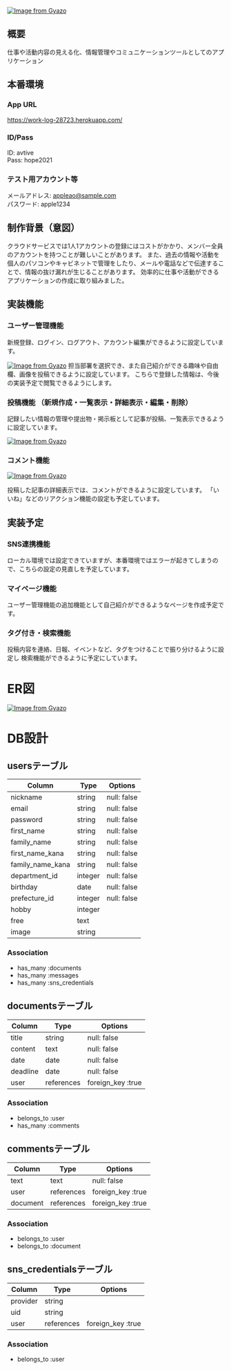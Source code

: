 [![Image from Gyazo](https://i.gyazo.com/4159a16bc80d09c31fd1ac2152b30420.png)](https://gyazo.com/4159a16bc80d09c31fd1ac2152b30420)


## 概要
仕事や活動内容の見える化、情報管理やコミュニケーションツールとしてのアプリケーション

## 本番環境
### App URL
https://work-log-28723.herokuapp.com/
### ID/Pass
  ID: avtive<br>
  Pass: hope2021
### テスト用アカウント等
メールアドレス: appleao@sample.com<br>
パスワード:    apple1234


## 制作背景（意図）
クラウドサービスでは1人1アカウントの登録にはコストがかかり、メンバー全員のアカウントを持つことが難しいことがあります。
また、過去の情報や活動を個人のパソコンやキャビネットで管理をしたり、メールや電話などで伝達することで、情報の抜け漏れが生じることがあります。
効率的に仕事や活動ができるアプリケーションの作成に取り組みました。


## 実装機能
### ユーザー管理機能

新規登録、ログイン、ログアウト、アカウント編集ができるように設定しています。

[![Image from Gyazo](https://i.gyazo.com/237900a698a1ffbabfd12563aec67a30.png)](https://gyazo.com/237900a698a1ffbabfd12563aec67a30)
担当部署を選択でき、また自己紹介ができる趣味や自由欄、画像を投稿できるように設定しています。
こちらで登録した情報は、今後の実装予定で閲覧できるようにします。

### 投稿機能 （新規作成・一覧表示・詳細表示・編集・削除）
記録したい情報の管理や提出物・掲示板として記事が投稿、一覧表示できるように設定しています。

[![Image from Gyazo](https://i.gyazo.com/6e9ce05fc6b8c77afd5a5fc7034cc5ef.jpg)](https://gyazo.com/6e9ce05fc6b8c77afd5a5fc7034cc5ef)

### コメント機能
[![Image from Gyazo](https://i.gyazo.com/435da6a7c5e9e047b73d3bfe77089d03.png)](https://gyazo.com/435da6a7c5e9e047b73d3bfe77089d03)

投稿した記事の詳細表示では、コメントができるように設定しています。
「いいね」などのリアクション機能の設定も予定しています。

## 実装予定
### SNS連携機能
ローカル環境では設定できていますが、本番環境ではエラーが起きてしまうので、こちらの設定の見直しを予定しています。

### マイページ機能
ユーザー管理機能の追加機能として自己紹介ができるようなページを作成予定です。

### タグ付き・検索機能
投稿内容を連絡、日報、イベントなど、タグをつけることで振り分けるように設定し
検索機能ができるように予定にしています。



# ER図

[![Image from Gyazo](https://i.gyazo.com/24938f78cf4476e5dd0fea30b2ced212.png)](https://gyazo.com/24938f78cf4476e5dd0fea30b2ced212)

# DB設計


## usersテーブル

| Column           | Type     | Options     |
| ---------------- | -------- | ----------- |
| nickname         | string   | null: false |
| email            | string   | null: false |
| password         | string   | null: false |
| first_name       | string   | null: false |
| family_name      | string   | null: false |
| first_name_kana  | string   | null: false |
| family_name_kana | string   | null: false |
| department_id    | integer  | null: false |
| birthday         | date     | null: false |
| prefecture_id    | integer  | null: false |
| hobby            | integer  |             |
| free             | text     |             |
| image            | string   |             |

### Association
- has_many :documents
- has_many :messages
- has_many :sns_credentials


## documentsテーブル
 
| Column        | Type       | Options                  |
| ------------- | ---------- | ------------------------ |
| title         | string     | null: false              |
| content       | text       | null: false              |
| date          | date       | null: false              |
| deadline      | date       | null: false              |
| user          | references | foreign_key :true        |


### Association
- belongs_to :user
- has_many :comments


## commentsテーブル

| Column       | Type       | Options                       |
| ------------ | --------   | ----------------------------- |
| text         | text       | null: false                   |
| user         | references | foreign_key :true             |
| document     | references | foreign_key :true             |

### Association
- belongs_to :user
- belongs_to :document


## sns_credentialsテーブル

| Column       | Type       | Options                       |
| ------------ | --------   | ----------------------------- |
| provider     | string     |                               |
| uid          | string     |                               |
| user         | references | foreign_key :true             |

### Association
- belongs_to :user
